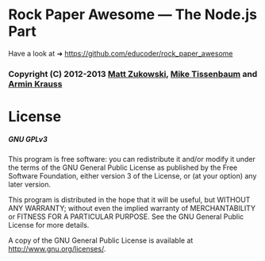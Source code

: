 Rock Paper Awesome — The Node.js Part
=====================================

Have a look at ➜ https://github.com/educoder/rock_paper_awesome

### Copyright (C) 2012-2013 [Matt Zukowski](https://github.com/zuk), [Mike Tissenbaum](https://github.com/miketissenbaum) and [Armin Krauss](https://github.com/mackrauss)

# License

##### GNU GPLv3

This program is free software: you can redistribute it and/or modify
it under the terms of the GNU General Public License as published by
the Free Software Foundation, either version 3 of the License, or
(at your option) any later version.

This program is distributed in the hope that it will be useful,
but WITHOUT ANY WARRANTY; without even the implied warranty of
MERCHANTABILITY or FITNESS FOR A PARTICULAR PURPOSE.  See the
GNU General Public License for more details.

A copy of the GNU General Public License is available at 
<http://www.gnu.org/licenses/>.
